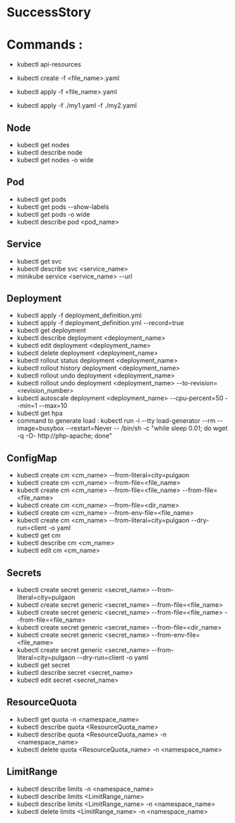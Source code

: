# SuccessStory

# Commands :

* kubectl api-resources

* kubectl create -f <file_name>.yaml
* kubectl apply -f <file_name>.yaml
* kubectl apply -f ./my1.yaml -f ./my2.yaml

## Node

* kubectl get nodes
* kubectl describe node <nodename>
* kubectl get nodes -o wide  

## Pod

* kubectl get pods
* kubectl get pods --show-labels
* kubectl get pods -o wide
* kubectl describe pod <pod_name>

## Service
  
* kubectl get svc
* kubectl describe svc <service_name>
* minikube service <service_name> --url

## Deployment

* kubectl apply -f deployment_definition.yml
* kubectl apply -f deployment_definition.yml --record=true
* kubectl get deployment
* kubectl describe deployment <deployment_name>
* kubectl edit deployment <deployment_name>
* kubectl delete deployment <deployment_name>
* kubectl rollout status deployment <deployment_name>
* kubectl rollout history deployment <deployment_name>
* kubectl rollout undo deployment <deployment_name>
* kubectl rollout undo deployment <deployment_name> --to-revision=<revision_number>
* kubectl autoscale deployment <deployment_name> --cpu-percent=50 --min=1 --max=10
* kubectl get hpa
* command to generate load : kubectl run -i --tty load-generator --rm --image=busybox --restart=Never -- /bin/sh -c "while sleep 0.01; do wget -q -O- http://php-apache; done"

## ConfigMap
* kubectl create cm <cm_name> --from-literal=city=pulgaon
* kubectl create cm <cm_name> --from-file=<file_name>
* kubectl create cm <cm_name> --from-file=<file_name> --from-file=<file_name>
* kubectl create cm <cm_name> --from-file=<dir_name>
* kubectl create cm <cm_name> --from-env-file=<file_name>
* kubectl create cm <cm_name> --from-literal=city=pulgaon --dry-run=client -o yaml
* kubectl get cm
* kubectl describe cm <cm_name>
* kubectl edit cm <cm_name>  
  
## Secrets
* kubectl create secret generic <secret_name> --from-literal=city=pulgaon
* kubectl create secret generic <secret_name> --from-file=<file_name>
* kubectl create secret generic <secret_name> --from-file=<file_name> --from-file=<file_name>
* kubectl create secret generic <secret_name> --from-file=<dir_name>
* kubectl create secret generic <secret_name> --from-env-file=<file_name>
* kubectl create secret generic <secret_name> --from-literal=city=pulgaon --dry-run=client -o yaml
* kubectl get secret
* kubectl describe secret <secret_name>
* kubectl edit secret <secret_name>  
  
## ResourceQuota
* kubectl get quota -n <namespace_name>
* kubectl describe quota <ResourceQuota_name>
* kubectl describe quota <ResourceQuota_name> -n <namespace_name>
* kubectl delete quota <ResourceQuota_name> -n <namespace_name>
  
## LimitRange
* kubectl describe limits -n <namespace_name>
* kubectl describe limits <LimitRange_name>
* kubectl describe limits <LimitRange_name> -n <namespace_name>
* kubectl delete limits <LimitRange_name> -n <namespace_name>

  
  
  
  
  
  
  
  
  
